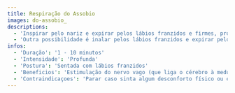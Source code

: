 ```yaml
---
title: Respiração do Assobio
images: do-assobio_
descriptions:
  - 'Inspirar pelo nariz e expirar pelos lábios franzidos e firmes, produzindo um som de assovio agudo. Repetir durante 1 a 10 minutos.'
  - 'Outra possibilidade é inalar pelos lábios franzidos e expirar pelo nariz. Repetir durante 1 a 10 minutos.'
infos:
  - 'Duração': '1 - 10 minutos'
  - 'Intensidade': 'Profunda'
  - 'Postura': 'Sentada com lábios franzidos'
  - 'Beneficios': 'Estimulação do nervo vago (que liga o cérebro à medula)<br>Regula frequência cardíaca. Ajuda intestino e digestão. Fortalece músculos da boca e laringe'
  - 'Contraindicaçoes': 'Parar caso sinta algum desconforto físico ou emocional'
---
```

